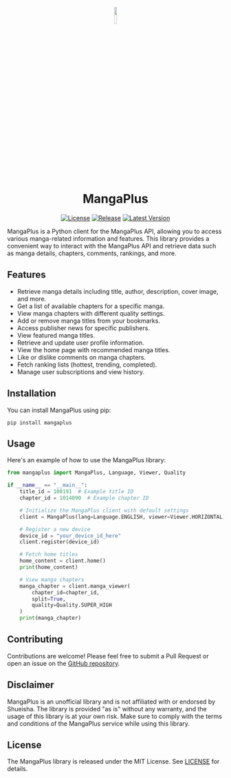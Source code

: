 <div align="center">

<img src="https://github.com/hyugogirubato/mangaplus/blob/main/docs/images/MangaPlusProject.png" width="10%">

# MangaPlus

[![License](https://img.shields.io/github/license/hyugogirubato/mangaplus)](https://github.com/hyugogirubato/mangaplus/blob/main/LICENSE)
[![Release](https://img.shields.io/github/release-date/hyugogirubato/mangaplus)](https://github.com/hyugogirubato/mangaplus/releases)
[![Latest Version](https://img.shields.io/pypi/v/mangaplus)](https://pypi.org/project/mangaplus/)

</div>

MangaPlus is a Python client for the MangaPlus API, allowing you to access various manga-related information and features. This library provides a convenient way to interact with the MangaPlus API and retrieve data such as manga details, chapters, comments, rankings, and more.

## Features

- Retrieve manga details including title, author, description, cover image, and more.
- Get a list of available chapters for a specific manga.
- View manga chapters with different quality settings.
- Add or remove manga titles from your bookmarks.
- Access publisher news for specific publishers.
- View featured manga titles.
- Retrieve and update user profile information.
- View the home page with recommended manga titles.
- Like or dislike comments on manga chapters.
- Fetch ranking lists (hottest, trending, completed).
- Manage user subscriptions and view history.

## Installation

You can install MangaPlus using pip:

```shell
pip install mangaplus
```

## Usage

Here's an example of how to use the MangaPlus library:

```python
from mangaplus import MangaPlus, Language, Viewer, Quality

if __name__ == "__main__":
    title_id = 100191  # Example title ID
    chapter_id = 1014090  # Example chapter ID

    # Initialize the MangaPlus client with default settings
    client = MangaPlus(lang=Language.ENGLISH, viewer=Viewer.HORIZONTAL)

    # Register a new device
    device_id = "your_device_id_here"
    client.register(device_id)

    # Fetch home titles
    home_content = client.home()
    print(home_content)

    # View manga chapters
    manga_chapter = client.manga_viewer(
        chapter_id=chapter_id,
        split=True,
        quality=Quality.SUPER_HIGH
    )
    print(manga_chapter)
```

## Contributing

Contributions are welcome! Please feel free to submit a Pull Request or open an issue on the [GitHub repository](https://github.com/hyugogirubato/mangaplus/issues).

## Disclaimer

MangaPlus is an unofficial library and is not affiliated with or endorsed by Shueisha. The library is provided "as is" without any warranty, and the usage of this library is at your own risk. Make sure to comply with the terms and conditions of the MangaPlus service while using this library.

## License

The MangaPlus library is released under the MIT License. See [LICENSE](https://github.com/hyugogirubato/mangaplus/blob/main/LICENSE) for details.